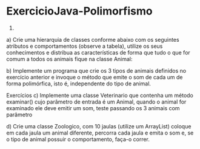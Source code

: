 # ExercicioJava-Polimorfismo

1. 
a) Crie uma hierarquia de classes conforme abaixo com os seguintes atributos e comportamentos
(observe a tabela), utilize os seus conhecimentos e distribua as características de forma que tudo o
que for comum a todos os animais fique na classe Animal:

b) Implemente um programa que crie os 3 tipos de animais definidos no exercício anterior e
invoque o método que emite o som de cada um de forma polimórfica, isto é, independente do
tipo de animal.

Exercícios
c) Implemente uma classe Veterinario que contenha um método examinar() cujo
parâmetro de entrada é um Animal, quando o animal for examinado ele deve emitir
um som, teste passando os 3 animais com parâmetro

d) Crie uma classe Zoologico, com 10 jaulas (utilize um ArrayList) coloque em cada
jaula um animal diferente, percorra cada jaula e emita o som e, se o tipo de animal
possuir o comportamento, faça-o correr.
